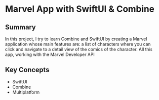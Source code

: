 #  Marvel App with SwiftUI & Combine

## Summary
In this project, I try to learn Combine and SwiftUI by creating a Marvel application whose main features are: a list of characters where you can click and navigate to a detail view of the comics of the character. All this app, working with the Marvel Developer API

## Key Concepts
+ SwiftUI
+ Combine
+ Multiplatform
